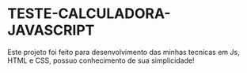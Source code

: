 # TESTE-CALCULADORA-JAVASCRIPT
Este projeto foi feito para desenvolvimento das minhas tecnicas em Js, HTML e CSS, possuo conhecimento de sua simplicidade!
